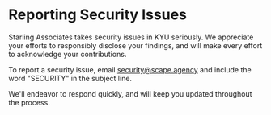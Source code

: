 # Reporting Security Issues

Starling Associates takes security issues in KYU seriously. We appreciate your efforts to responsibly disclose your findings, and will make every effort to acknowledge your contributions.

To report a security issue, email [security@scape.agency](mailto:security@scape.agency) and include the word "SECURITY" in the subject line.

We'll endeavor to respond quickly, and will keep you updated throughout the process.
